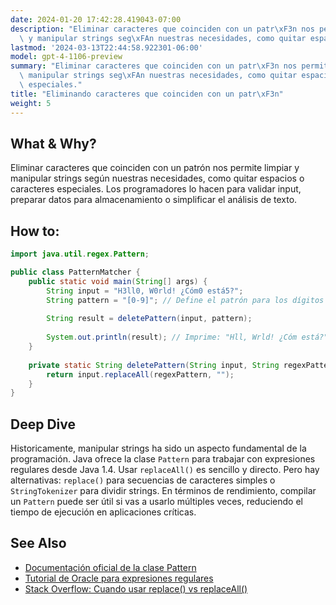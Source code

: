 ```yaml
---
date: 2024-01-20 17:42:28.419043-07:00
description: "Eliminar caracteres que coinciden con un patr\xF3n nos permite limpiar\
  \ y manipular strings seg\xFAn nuestras necesidades, como quitar espacios o caracteres\u2026"
lastmod: '2024-03-13T22:44:58.922301-06:00'
model: gpt-4-1106-preview
summary: "Eliminar caracteres que coinciden con un patr\xF3n nos permite limpiar y\
  \ manipular strings seg\xFAn nuestras necesidades, como quitar espacios o caracteres\
  \ especiales."
title: "Eliminando caracteres que coinciden con un patr\xF3n"
weight: 5
---
```


## What & Why?
Eliminar caracteres que coinciden con un patrón nos permite limpiar y manipular strings según nuestras necesidades, como quitar espacios o caracteres especiales. Los programadores lo hacen para validar input, preparar datos para almacenamiento o simplificar el análisis de texto.

## How to:
```java
import java.util.regex.Pattern;

public class PatternMatcher {
    public static void main(String[] args) {
        String input = "H3ll0, W0rld! ¿Cóm0 está5?";
        String pattern = "[0-9]"; // Define el patrón para los dígitos
        
        String result = deletePattern(input, pattern);
        
        System.out.println(result); // Imprime: "Hll, Wrld! ¿Cóm está?"
    }
    
    private static String deletePattern(String input, String regexPattern) {
        return input.replaceAll(regexPattern, "");
    }
}
```

## Deep Dive
Historicamente, manipular strings ha sido un aspecto fundamental de la programación. Java ofrece la clase `Pattern` para trabajar con expresiones regulares desde Java 1.4. Usar `replaceAll()` es sencillo y directo. Pero hay alternativas: `replace()` para secuencias de caracteres simples o `StringTokenizer` para dividir strings. En términos de rendimiento, compilar un `Pattern` puede ser útil si vas a usarlo múltiples veces, reduciendo el tiempo de ejecución en aplicaciones críticas.

## See Also
- [Documentación oficial de la clase Pattern](https://docs.oracle.com/en/java/javase/17/docs/api/java.base/java/util/regex/Pattern.html)
- [Tutorial de Oracle para expresiones regulares](https://docs.oracle.com/javase/tutorial/essential/regex/)
- [Stack Overflow: Cuando usar replace() vs replaceAll()](https://stackoverflow.com/questions/10827872/difference-between-string-replace-and-replaceall)
